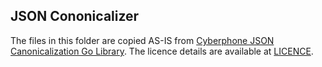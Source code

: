 ## JSON Cononicalizer

The files in this folder are copied AS-IS from [Cyberphone JSON Canonicalization Go Library](https://github.com/cyberphone/json-canonicalization/tree/master/go/src/webpki.org/jsoncanonicalizer). 
The licence details are available at [LICENCE](https://github.com/cyberphone/json-canonicalization/blob/master/LICENSE).
